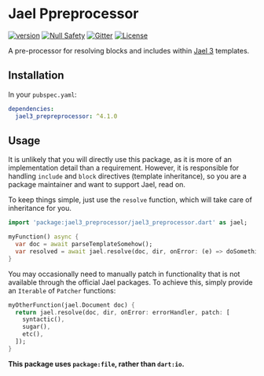# Jael Ppreprocessor

[![version](https://img.shields.io/badge/pub-v4.0.1-brightgreen)](https://pub.dev/packages/jael3_preprocessor)
[![Null Safety](https://img.shields.io/badge/null-safety-brightgreen)](https://dart.dev/null-safety)
[![Gitter](https://img.shields.io/gitter/room/angel_dart/discussion)](https://gitter.im/angel_dart/discussion)
[![License](https://img.shields.io/github/license/dart-backend/belatuk-common-utilities)](https://github.com/dukefirehawk/angel/tree/angel3/packages/jael/jael_preprocessor/LICENSE)

A pre-processor for resolving blocks and includes within [Jael 3](https://github.com/dukefirehawk/angel/tree/angel3/packages/jael/jael) templates.

## Installation

In your `pubspec.yaml`:

```yaml
dependencies:
  jael3_prepreprocessor: ^4.1.0
```

## Usage

It is unlikely that you will directly use this package, as it is
more of an implementation detail than a requirement. However, it
is responsible for handling `include` and `block` directives
(template inheritance), so you are a package maintainer and want
to support Jael, read on.

To keep things simple, just use the `resolve` function, which will
take care of inheritance for you.

```dart
import 'package:jael3_preprocessor/jael3_preprocessor.dart' as jael;

myFunction() async {
  var doc = await parseTemplateSomehow();
  var resolved = await jael.resolve(doc, dir, onError: (e) => doSomething());
}
```

You may occasionally need to manually patch in functionality that is not
available through the official Jael packages. To achieve this, simply
provide an `Iterable` of `Patcher` functions:

```dart
myOtherFunction(jael.Document doc) {
  return jael.resolve(doc, dir, onError: errorHandler, patch: [
    syntactic(),
    sugar(),
    etc(),
  ]);
}
```

**This package uses `package:file`, rather than `dart:io`.**
